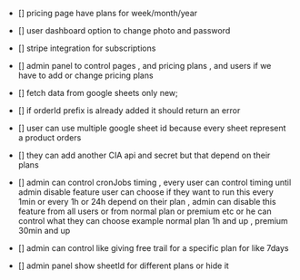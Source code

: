 - [] pricing page have plans for week/month/year
- [] user dashboard option to change photo and password
- [] stripe integration for subscriptions
- [] admin panel to control pages , and pricing plans , and users if we have to add or change pricing plans
- [] fetch data from google sheets only new; 
- [] if orderId prefix is already added it should return an error
- [] user can use multiple google sheet id because every sheet represent a product orders
- [] they can add another CIA api and secret but that depend on their plans
- [] admin can control cronJobs timing , every user can control timing until admin disable feature user can choose if they want to run this every 1min or every 1h or 24h depend on their plan , admin can disable this feature from all users or from normal plan or premium etc or he can control what they can choose example normal plan 1h and up , premium 30min and up
- [] admin can control like giving free trail for a specific plan for like 7days

- [] admin panel show sheetId for different plans or hide it
